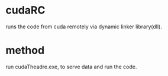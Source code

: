 # cudaRC
runs the code from cuda remotely via dynamic linker library(dll).  

# method
run cudaTheadre.exe, to serve data and run the code.  
